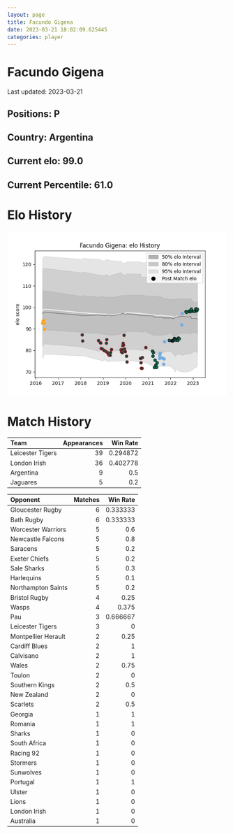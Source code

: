 ```yaml
---  
layout: page  
title: Facundo Gigena  
date: 2023-03-21 18:02:09.625445  
categories: player  
---
```

# Facundo Gigena


Last updated: 2023-03-21
## Positions: P

## Country: Argentina

## Current elo: 99.0

## Current Percentile: 61.0

# Elo History


![elo history](history_FacundoGigena.png)
# Match History


| Team             |   Appearances |   Win Rate |
|:-----------------|--------------:|-----------:|
| Leicester Tigers |            39 |   0.294872 |
| London Irish     |            36 |   0.402778 |
| Argentina        |             9 |   0.5      |
| Jaguares         |             5 |   0.2      |

| Opponent            |   Matches |   Win Rate |
|:--------------------|----------:|-----------:|
| Gloucester Rugby    |         6 |   0.333333 |
| Bath Rugby          |         6 |   0.333333 |
| Worcester Warriors  |         5 |   0.6      |
| Newcastle Falcons   |         5 |   0.8      |
| Saracens            |         5 |   0.2      |
| Exeter Chiefs       |         5 |   0.2      |
| Sale Sharks         |         5 |   0.3      |
| Harlequins          |         5 |   0.1      |
| Northampton Saints  |         5 |   0.2      |
| Bristol Rugby       |         4 |   0.25     |
| Wasps               |         4 |   0.375    |
| Pau                 |         3 |   0.666667 |
| Leicester Tigers    |         3 |   0        |
| Montpellier Herault |         2 |   0.25     |
| Cardiff Blues       |         2 |   1        |
| Calvisano           |         2 |   1        |
| Wales               |         2 |   0.75     |
| Toulon              |         2 |   0        |
| Southern Kings      |         2 |   0.5      |
| New Zealand         |         2 |   0        |
| Scarlets            |         2 |   0.5      |
| Georgia             |         1 |   1        |
| Romania             |         1 |   1        |
| Sharks              |         1 |   0        |
| South Africa        |         1 |   0        |
| Racing 92           |         1 |   0        |
| Stormers            |         1 |   0        |
| Sunwolves           |         1 |   0        |
| Portugal            |         1 |   1        |
| Ulster              |         1 |   0        |
| Lions               |         1 |   0        |
| London Irish        |         1 |   0        |
| Australia           |         1 |   0        |